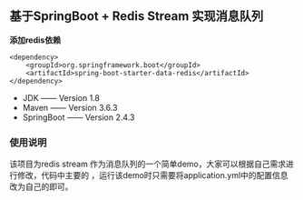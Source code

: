 ## 基于SpringBoot + Redis Stream 实现消息队列
__添加redis依赖__
~~~
<dependency>
    <groupId>org.springframework.boot</groupId>
    <artifactId>spring-boot-starter-data-redis</artifactId>
</dependency>
~~~
- JDK —— Version 1.8
- Maven —— Version 3.6.3
- SpringBoot —— Version 2.4.3

### 使用说明
该项目为redis stream 作为消息队列的一个简单demo，大家可以根据自己需求进行修改，代码中主要的
，运行该demo时只需要将application.yml中的配置信息改为自己的即可。

